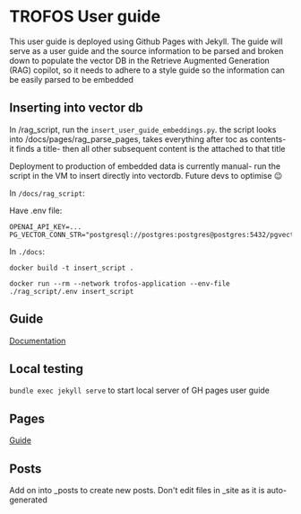 # TROFOS User guide

This user guide is deployed using Github Pages with Jekyll. The guide will serve as a user guide and the source information to be parsed and broken down to populate the vector DB in the Retrieve Augmented Generation (RAG) copilot, so it needs to adhere to a style guide so the information can be easily parsed to be embedded

## Inserting into vector db

In /rag_script, run the `insert_user_guide_embeddings.py`. the script looks into /docs/pages/rag_parse_pages, takes everything after toc as contents- it finds a title- then all other subsequent content is the attached to that title

Deployment to production of embedded data is currently manual- run the script in the VM to insert directly into vectordb. Future devs to optimise 😉

In `/docs/rag_script`:

Have .env file:

```
OPENAI_API_KEY=...
PG_VECTOR_CONN_STR="postgresql://postgres:postgres@postgres:5432/pgvector"
```

In `./docs`:

`docker build -t insert_script .`

`docker run --rm --network trofos-application --env-file ./rag_script/.env insert_script`

## Guide

[Documentation](https://docs.github.com/en/pages/setting-up-a-github-pages-site-with-jekyll/creating-a-github-pages-site-with-jekyll)

## Local testing

`bundle exec jekyll serve` to start local server of GH pages user guide

## Pages

[Guide](https://docs.github.com/en/pages/setting-up-a-github-pages-site-with-jekyll/adding-content-to-your-github-pages-site-using-jekyll)

## Posts

Add on into _posts to create new posts. Don't edit files in _site as it is auto-generated
